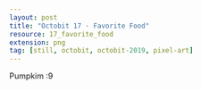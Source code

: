 ```yaml
---
layout: post
title: "Octobit 17 · Favorite Food"
resource: 17_favorite_food
extension: png
tag: [still, octobit, octobit-2019, pixel-art]
---
```

Pumpkim :9